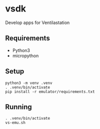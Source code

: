 # vsdk
Develop apps for Ventilastation

## Requirements
- Python3
- micropython

## Setup
```
python3 -m venv .venv
. .venv/bin/activate
pip install -r emulator/requirements.txt
```

## Running
```
. .venv/bin/activate
vs-emu.sh
```
